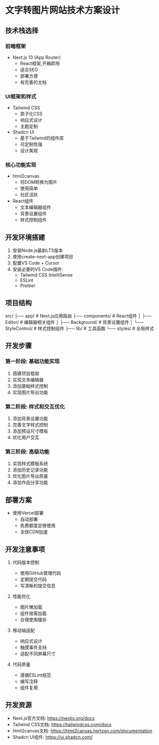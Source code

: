 # 文字转图片网站技术方案设计

## 技术栈选择

### 前端框架
- Next.js 13 (App Router)
  * React框架,开箱即用
  * 适合SEO
  * 部署方便
  * 有完善的文档

### UI框架和样式
- Tailwind CSS
  * 原子化CSS
  * 响应式设计
  * 主题定制
- Shadcn UI
  * 基于Tailwind的组件库
  * 可定制性强
  * 设计美观

### 核心功能实现
- html2canvas
  * 将DOM转换为图片
  * 使用简单
  * 社区活跃
- React组件
  * 文本编辑器组件
  * 背景设置组件
  * 样式控制组件

## 开发环境搭建

1. 安装Node.js最新LTS版本
2. 使用create-next-app创建项目
3. 配置VS Code + Cursor
4. 安装必要的VS Code插件:
   - Tailwind CSS IntelliSense
   - ESLint
   - Prettier

## 项目结构

src/
├── app/ # Next.js应用路由
├── components/ # React组件
│ ├── Editor/ # 编辑器相关组件
│ ├── Background/ # 背景设置组件
│ └── StyleControl/ # 样式控制组件
├── lib/ # 工具函数
└── styles/ # 全局样式


## 开发步骤

### 第一阶段: 基础功能实现
1. 搭建项目框架
2. 实现文本编辑器
3. 添加基础样式控制
4. 实现图片导出功能

### 第二阶段: 样式和交互优化
1. 添加背景设置功能
2. 完善文字样式控制
3. 添加预设尺寸模板
4. 优化用户交互

### 第三阶段: 高级功能
1. 实现样式模板系统
2. 添加历史记录功能
3. 优化图片导出质量
4. 添加作品分享功能

## 部署方案
- 使用Vercel部署
  * 自动部署
  * 免费额度足够使用
  * 全球CDN加速

## 开发注意事项
1. 代码版本控制
   - 使用GitHub管理代码
   - 定期提交代码
   - 写清晰的提交信息

2. 性能优化
   - 图片懒加载
   - 组件按需加载
   - 合理使用缓存

3. 移动端适配
   - 响应式设计
   - 触摸事件支持
   - 适配不同屏幕尺寸

4. 代码质量
   - 遵循ESLint规范
   - 编写注释
   - 组件复用

## 开发资源
- Next.js官方文档: https://nextjs.org/docs
- Tailwind CSS文档: https://tailwindcss.com/docs
- html2canvas文档: https://html2canvas.hertzen.com/documentation
- Shadcn UI组件: https://ui.shadcn.com/
